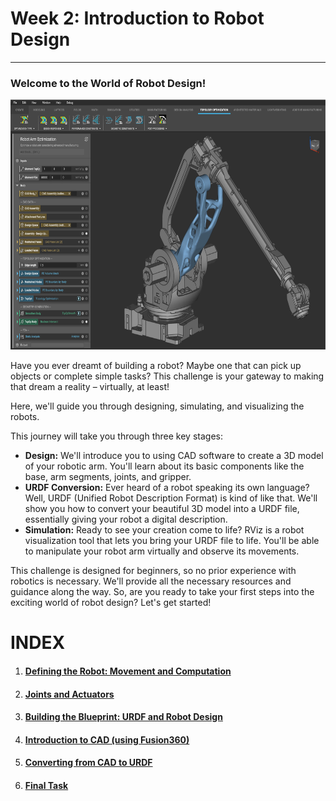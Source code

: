 # Week 2: Introduction to Robot Design
---
### Welcome to the World of Robot Design!

<img src="https://github.com/Krishnendu8904/RobotDesign/blob/main/CAD/Robot-Arm-002-scaled.jpg?raw=true" width="550" height="400">

Have you ever dreamt of building a robot? Maybe one that can pick up objects or complete simple tasks? This challenge is your gateway to making that dream a reality – virtually, at least!

 Here, we'll guide you through designing, simulating, and visualizing the robots.


This journey will take you through three key stages:

* **Design:** We'll introduce you to using CAD software to create a 3D model of your robotic arm. You'll learn about its basic components like the base, arm segments, joints, and gripper.
* **URDF Conversion:** Ever heard of a robot speaking its own language? Well, URDF (Unified Robot Description Format) is kind of like that. We'll show you how to convert your beautiful 3D model into a URDF file, essentially giving your robot a digital description.
* **Simulation:** Ready to see your creation come to life? RViz is a robot visualization tool that lets you bring your URDF file to life. You'll be able to manipulate your robot arm virtually and observe its movements.

This challenge is designed for beginners, so no prior experience with robotics is necessary.  We'll provide all the necessary resources and guidance along the way.  So, are you ready to take your first steps into the exciting world of robot design? Let's get started!


# INDEX
1) #### [Defining the Robot: Movement and Computation](https://github.com/Krishnendu8904/RobotDesign/blob/main/defining_Robots/robot_definaton.md)
2) #### [Joints and Actuators](https://github.com/Krishnendu8904/RobotDesign/blob/main/defining_Robots/joints_actuators.md)
3) #### [Building the Blueprint: URDF and Robot Design](https://github.com/Krishnendu8904/RobotDesign/blob/main/URDF/urdf_file_format.md)
4) #### [Introduction to CAD (using Fusion360)](https://github.com/Krishnendu8904/RobotDesign/blob/main/CAD/introduction2CAD.md)
5) #### [Converting from CAD to URDF](https://github.com/Krishnendu8904/RobotDesign/blob/main/CAD/ConvertFusion2URDF.md)
6) #### [Final Task](https://github.com/Krishnendu8904/RobotDesign/blob/main/final_task.md)
